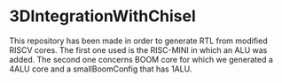 # 3DIntegrationWithChisel

This repository has been made in order to generate RTL from modified RISCV cores.
The first one used is the RISC-MINI in which an ALU was added.
The second one concerns BOOM core for which we generated a 4ALU core and a smallBoomConfig that has 1ALU.
